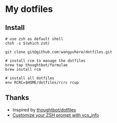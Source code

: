 # My dotfiles

## Install

```shell
# use zsh as default shell
chsh -s $(which zsh)

git clone git@github.com:wangyuhere/dotfiles.git

# install rcm to manage the dotfiles
brew tap thoughtbot/formulae
brew install rcm

# install all dotfiles
env RCRC=$HOME/dotfiles/rcrc rcup
```

## Thanks

- Inspired by [thoughtbot/dotfiles](https://github.com/thoughtbot/dotfiles)
- [Customize your ZSH prompt with
  vcs_info](http://arjanvandergaag.nl/blog/customize-zsh-prompt-with-vcs-info.html)


